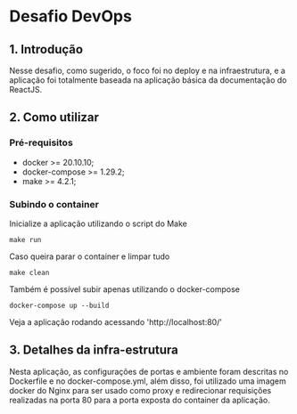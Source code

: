 # Desafio DevOps
 
## 1. Introdução
 
Nesse desafio, como sugerido, o foco foi no deploy e na infraestrutura, e a aplicação foi totalmente baseada na aplicação básica da documentação do ReactJS.
 
## 2. Como utilizar
 
### Pré-requisitos
 
- docker >= 20.10.10;
- docker-compose >= 1.29.2;
- make >= 4.2.1;
 
### Subindo o container
 
Inicialize a aplicação utilizando o script do Make
 
    make run

Caso queira parar o container e limpar tudo

    make clean
 
Também é possível subir apenas utilizando o docker-compose
 
    docker-compose up --build
 
Veja a aplicação rodando acessando 'http://localhost:80/'
 
## 3. Detalhes da infra-estrutura

Nesta aplicação, as configurações de portas e ambiente foram descritas no Dockerfile e no docker-compose.yml, além disso, foi utilizado uma imagem docker do Nginx para ser usado como proxy e redirecionar requisições realizadas na porta 80 para a porta exposta do container da aplicação.